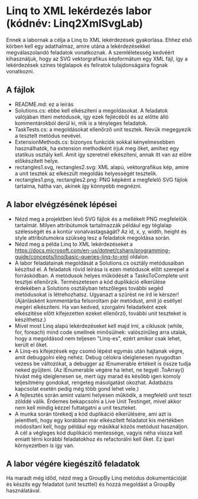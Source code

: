﻿# Linq to XML lekérdezés labor (kódnév: Linq2XmlSvgLab)

Ennek a labornak a célja a Linq to XML lekérdezések gyakorlása. Ehhez első körben kell egy adathalmaz, amire
utána a lekérdezésekkel megválaszolandó feladatok vonatkoznak. A szemléletesség kedvéért kihasználjuk, hogy az
SVG vektorgrafikus képformátum egy XML fájl, így a lekérdezések színes téglalapok és feliratok tulajdonságaira
fognak vonatkozni.

## A fájlok

- README.md: ez a leírás
- Solutions.cs: ebbe kell elkészíteni a megoldásokat. A feladatok valójában itteni metódusok, így ezek
fejlécéből és az előtte álló kommentárokból derül ki, mik is a tényleges feladatok.
- TaskTests.cs: a megoldásokat ellenőrző unit tesztek. Nevük megegyezik a tesztelt metódus nevével.
- ExtensionMethods.cs: bizonyos funkciók sokkal kényelmesebben használhatók, ha extension methodként
írjuk meg őket, amihez egy statikus osztály kell. Amit így szeretnél elkészíteni, annak itt van az előre
előkészített helye.
- rectangles1.svg, rectangles2.svg: XML alapú, vektorgrafikus kép, amire a unit tesztek az elkészült megoldás helyességét
tesztelik.
- rectangles1.png, rectangles2.png: PNG képként a megfelelő SVG fájlok tartalma, hátha van, akinek így könnyebb megnézni.

## A labor elvégzésének lépései

- Nézd meg a projektben lévő SVG fájlok és a mellékelt PNG megfelelőik tartalmát. Milyen attribútumok
tartalmazzák például egy téglalap szélességét és a kontúr vonalvastagságát? Az id, x, y, width, height és style
attribútumokra szükség lesz a feladatok megoldása során.
- Nézd meg a példa Linq to XML lekérdezéseket a
https://docs.microsoft.com/en-us/dotnet/csharp/programming-guide/concepts/linq/basic-queries-linq-to-xml
oldalon.
- A labor feladatainak megoldását a Solutions.cs osztály metódusaiban készítsd el. A feladatok rövid leírása
is ezen metódusok előtt szerepel a forráskódban. A metódusok helyes működését a
TasksToComplete unit tesztjei ellenőrzik. Természetesen a kód duplikáció elkerülése érdekében a Solutions
osztályban tetszőleges további segéd metódusokat is létrehozhatsz. Ugyanazt a szűrést ne írd le kérszer!
(Ajánlásként kommentárba felsoroltam pár metódust, amit jó eséllyel megéri elkészíteni. Ha van kedved,
szorgalmi feladatként ezek elkészítése előtt kifejezetten ezeket ellenőrző, további unit teszteket is
készíthetsz.)
- Mivel most Linq alapú lekérdezéseket kell majd írni, a ciklusok (while, for, foreach) mind code smellnek
minősülnek: valószínűleg arra utalak, hogy a megoldásod nem teljesen "Linq-es", ezért amikor csak lehet, került
el őket.
- A Linq-es kifejezések egy csomó lépést egymás után hajtanak végre, amit debuggolni elég nehéz. Debug
célokra ideiglenesen nyugodtan vezess be változókat, a debugger az IEnumerable értékeit is össze tudja neked gyűjteni.
(Az IEnumerable végére ha lehet, ne tegyél .ToArray() hívást még ideiglenesen se, mert úgy marad és később igen komoly
teljesítmény gondokat, rengeteg másolgatást okozhat. Adatbázis kapcsolat esetén pedig még több gond lehet vele.)
- A fejlesztés során amint valami helyesen működik, a megfelelő unit teszt zölddé válik. Érdemes bekapcsolni
a Live Unit Testinget, mivel akkor nem kell mindig kézzel futtatgatni a unit teszteket.
- A munka során törekedj a kód duplikáció elkerülésére, ami azt is jelentheti, hogy egy korábban már elkészített 
feladatot kis mértékben módosítani kell, hogy például egy másikkal közös metódust használjon. A cél a végleges
kód duplikáció mentessége, vagyis néha vissza kell emiatt térni korábbi feladatokhoz és refactorálni kell
őket. Ez ipari környezetben is így van.

## A labor végére kiegészítő feladatok

Ha maradt még időd, nézd meg a GroupBy Linq metódus dokumentációját és készíts egy feladatot (unit teszttel) és
hozzá megoldást a GroupBy használatával.
